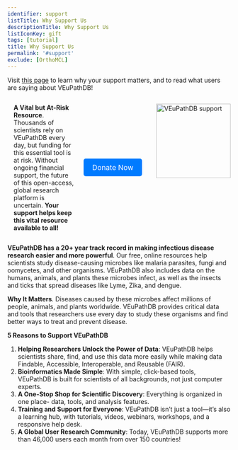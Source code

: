 ```yaml
---
identifier: support
listTitle: Why Support Us
descriptionTitle: Why Support Us
listIconKey: gift
tags: [tutorial]
title: Why Support Us
permalink: '#support'
exclude: [OrthoMCL]
---
```

<style>

p.indent {
    margin-left: 3em
}
.survey-link {
    display: flex;
    text-align: center;
    justify-content: center;
    align-items: center;
}
.survey-link a {
    background-color: #007BFF;
    color: white;
    padding: 10px 20px;
    text-decoration: none;
    border-radius: 5px;
    font-size: 16px;
}
.search-strategies-feature {
    margin: auto;
  }
.container {
  display: flex;
}
#col-1 {
  flex: 1; margin-left: 1em;
}
#col-2 {
  flex: 1; margin-left: 1em;
  align-items: center;
}
#col-3 {
  flex: 1; margin-left: 1em;
}
</style>

Visit <a href="/a/app/static-content/why-support.html">this page</a> to learn why your support matters, and to read what users are saying about VEuPathDB! 

<div class="search-strategies-feature">
  <section class="container">
    <div id="col-1">
      <p><b>A Vital but At-Risk Resource</b>. Thousands of scientists rely on VEuPathDB every day, but funding for this essential tool is at risk. Without ongoing financial support, the future of this open-access, global research platform is uncertain. <b>Your support helps keep this vital resource available to all!</b></p>
    </div>
    <div id="col-2" class="survey-link">
      <a href="/a/app/static-content/subscriptions.html" target="_blank">Donate Now</a>
    </div>
   <div id="col-3">
      <img style="width: 12em; margin-top: 1em; margin-left: 1em;" src="{{'/assets/images/veupathdb_sub.png' | absolute_url}}" alt="VEuPathDB support"/>
    </div>
 </section>

 <p><b>VEuPathDB has a 20+ year track record in making infectious disease research easier and more powerful</b>. Our free, online resources help scientists study disease-causing microbes like malaria parasites, fungi and oomycetes, and other organisms. VEuPathDB also includes data on the humans, animals, and plants these microbes infect, as well as the insects and ticks that spread diseases like Lyme, Zika, and dengue.</p>

<p><b>Why It Matters</b>. Diseases caused by these microbes affect millions of people, animals, and plants worldwide. VEuPathDB provides critical data and tools that researchers use every day to study these organisms and find better ways to treat and prevent disease.</p>

<p><b>5 Reasons to Support VEuPathDB</b> 
<ol>
 <li><b>Helping Researchers Unlock the Power of Data</b>: VEuPathDB helps scientists share, find, and use this data more easily while making data Findable, Accessible, Interoperable, and Reusable (FAIR).</li>
 <li><b>Bioinformatics Made Simple</b>: With simple, click-based tools, VEuPathDB is built for scientists of all backgrounds, not just computer experts.</li>
 <li><b>A One-Stop Shop for Scientific Discovery</b>: Everything is organized in one place- data, tools, and analysis features.</li>
 <li><b>Training and Support for Everyone</b>: VEuPathDB isn’t just a tool—it’s also a learning hub, with tutorials, videos, webinars, workshops, and a responsive help desk.</li>
 <li><b>A Global User Research Community</b>: Today, VEuPathDB supports more than 46,000 users each month from over 150 countries!</li>
</ol></p>

 




   
